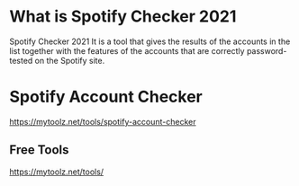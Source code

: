 # What is Spotify Checker 2021
Spotify Checker 2021 It is a tool that gives the results of the accounts in the list together with the features of the accounts that are correctly password-tested on the Spotify site.

# Spotify Account Checker
https://mytoolz.net/tools/spotify-account-checker

## Free Tools
https://mytoolz.net/tools/
